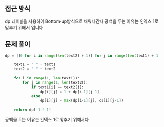 ## 접근 방식
dp 테이블을 사용하여 Bottom-up방식으로 채워나간다
공백을 두는 이유는 인덱스 1로 맞추기 위해서 입니다
## 문제 풀이
```python
dp = [[0 for i in range(len(text2) + 1)] for j in range(len(text1) + 1)]
        
    text1 = " " + text1
    text2 = " " + text2
    
    for i in range(1, len(text1)):
        for j in range(1, len(text2)):
            if text1[i] == text2[j]:
                dp[i][j] = 1 + dp[i-1][j-1]
            else:
                dp[i][j] = max(dp[i-1][j], dp[i][j-1])
        
    return dp[-1][-1]
```
공백을 두는 이유는 인덱스 1로 맞추기 위해서다